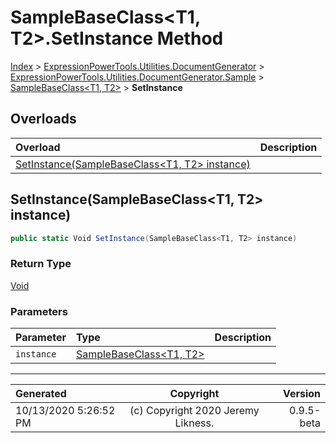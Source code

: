 ﻿# SampleBaseClass&lt;T1, T2>.SetInstance Method

[Index](../index.md) > [ExpressionPowerTools.Utilities.DocumentGenerator](ExpressionPowerTools.Utilities.DocumentGenerator.a.md) > [ExpressionPowerTools.Utilities.DocumentGenerator.Sample](ExpressionPowerTools.Utilities.DocumentGenerator.Sample.n.md) > [SampleBaseClass<T1, T2>](ExpressionPowerTools.Utilities.DocumentGenerator.Sample.SampleBaseClass`2.cs.md) > **SetInstance**



## Overloads

| Overload | Description |
| :-- | :-- |
| [SetInstance(SampleBaseClass&lt;T1, T2> instance)](#setinstancesamplebaseclasst1-t2-instance) |  |
## SetInstance(SampleBaseClass&lt;T1, T2> instance)



```csharp
public static Void SetInstance(SampleBaseClass<T1, T2> instance)
```

### Return Type

 [Void](https://docs.microsoft.com/dotnet/api/system.void) 

### Parameters

| Parameter | Type | Description |
| :-- | :-- | :-- |
| `instance` | [SampleBaseClass&lt;T1, T2>](ExpressionPowerTools.Utilities.DocumentGenerator.Sample.SampleBaseClass`2.cs.md) |  |



---

| Generated | Copyright | Version |
| :-- | :-: | --: |
| 10/13/2020 5:26:52 PM | (c) Copyright 2020 Jeremy Likness. | 0.9.5-beta |

